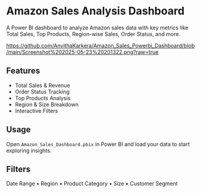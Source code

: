 # Amazon Sales Analysis Dashboard

A Power BI dashboard to analyze Amazon sales data with key metrics like Total Sales, Top Products, Region-wise Sales, Order Status, and more.

https://github.com/AnvithaKarkera/Amazon_Sales_Powerbi_Dashboard/blob/main/Screenshot%202025-05-23%20201322.png?raw=true

## Features

- Total Sales & Revenue
- Order Status Tracking
- Top Products Analysis
- Region & Size Breakdown
- Interactive Filters

## Usage

Open `Amazon_Sales_Dashboard.pbix` in Power BI and load your data to start exploring insights.

## Filters

Date Range • Region • Product Category • Size • Customer Segment
